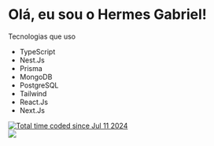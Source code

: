 # Olá, eu sou o Hermes Gabriel! #
 Tecnologias que uso 
- TypeScript
- Nest.Js
- Prisma
- MongoDB 
- PostgreSQL
- Tailwind
- React.Js
- Next.Js

<div class="widget">
    <a href="https://wakatime.com/@c60a6f66-e546-40d9-a33c-d511fa2c386b"><img src="https://wakatime.com/badge/user/c60a6f66-e546-40d9-a33c-d511fa2c386b.svg" alt="Total time coded since Jul 11 2024" /></a>
</div>

<div class="widget">
 <img src="https://github-readme-stats.vercel.app/api/wakatime?username=hermes&api_domain=wakapi.dev&bg_color=1A202C&title_color=2F855A&icon_color=2F855A&text_color=ffffff&custom_title=Wakapi%20Week%20Stats&layout=compact">
<!--     <img src="https://github-readme-stats.vercel.app/api/top-langs/?username=hermesgsc&layout=compact" alt="Top Langs"> -->
</div>
